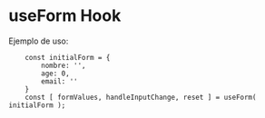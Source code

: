#  useForm Hook


Ejemplo de uso:
```
    const initialForm = {
        nombre: '',
        age: 0,
        email: ''
    }
    const [ formValues, handleInputChange, reset ] = useForm( initialForm );
```